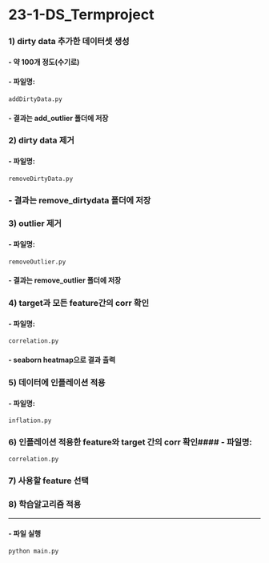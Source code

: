 # 23-1-DS_Termproject
### 1) dirty data 추가한 데이터셋 생성
####	- 약 100개 정도(수기로)
#### - 파일명:
```
addDirtyData.py
```
####   - 결과는 add_outlier 폴더에 저장

### 2) dirty data 제거
#### - 파일명:
```
removeDirtyData.py
```
###   - 결과는 remove_dirtydata 폴더에 저장

### 3) outlier 제거
#### - 파일명:
```
removeOutlier.py
```
####   - 결과는 remove_outlier 폴더에 저장

### 4) target과 모든 feature간의 corr 확인
#### - 파일명:
```
correlation.py
```

#### - seaborn heatmap으로 결과 출력
### 5) 데이터에 인플레이션 적용
#### - 파일명:
```
inflation.py
```
### 6) 인플레이션 적용한 feature와 target 간의 corr 확인#### - 파일명:
```
correlation.py
```
### 7) 사용할 feature 선택
### 8) 학습알고리즘 적용 

---
#### - 파일 실행
```
python main.py
```
